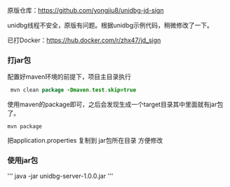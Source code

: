 原版仓库：https://github.com/yongjiu8/unidbg-jd-sign

unidbg线程不安全，原版有问题。根据unidbg示例代码，稍微修改了一下。

已打Docker：https://hub.docker.com/r/zhx47/jd_sign
### 打jar包
配置好maven环境的前提下，项目主目录执行
````java
 mvn clean package -Dmaven.test.skip=true  
````
使用maven的package即可，之后会发现生成一个target目录其中里面就有jar包了。
```
mvn package
```

把application.properties 复制到 jar包所在目录 方便修改

### 使用jar包
'''
java -jar unidbg-server-1.0.0.jar 
'''

